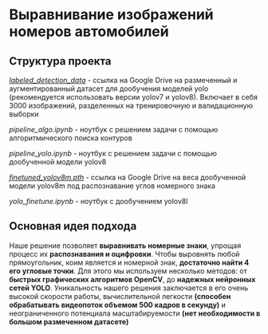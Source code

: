 # Выравнивание изображений номеров автомобилей

## Структура проекта
_[labeled_detection_data](https://drive.google.com/file/d/12dqrL_Vtbkl30msHJRsYCR0U-wKRsPc0/view?usp=sharing)_ - ссылка на Google Drive на размеченный и аугментированный датасет для дообучения моделей yolo (рекомендуется использовать версии yolov7 и yolov8). Включает в себя 3000 изображений, разделенных на тренировочную и валидационную выборки

_pipeline_algo.ipynb_ - ноутбук с решением задачи с помощью алгоритмического поиска контуров

_pipeline_yolo.ipynb_ - ноутбук с решением задачи с помощью дообученной модели yolov8

_[finetuned_yolov8m.pth](https://drive.google.com/file/d/175FDeftzEQp-NvVz2WOZFEOHOVupW8BW/view?usp=sharing)_ - ссылка на Google Drive на веса дообученной модели yolov8m под распознавание углов номерного знака

_yolo_finetune.ipynb_ - ноутбук с дообучением yolov8l

## Основная идея подхода
Наше решение позволяет __выравнивать номерные знаки__, упрощая процесс их __распознавания и оцифровки__.
Чтобы выровнять любой прямоугольник, коим является и номерной знак, __достаточно найти 4 его угловые точки__. Для этого мы используем несколько методов: от __быстрых графических алгоритмов OpenCV__, до __надежных нейронных сетей YOLO__. 
Уникальность нашего решения заключается в его очень высокой скорости работы, вычислительной легкости __(способен обрабатывать видеопоток объемом 500 кадров в секунду)__ и неограниченного потенциала масштабируемости __(нет необходимости в большом размеченном датасете)__


